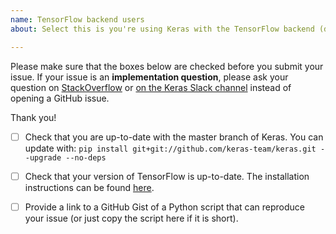 ```yaml
---
name: TensorFlow backend users
about: Select this is you're using Keras with the TensorFlow backend (default).

---
```


Please make sure that the boxes below are checked before you submit your issue.
If your issue is an **implementation question**, please ask your question on [StackOverflow](http://stackoverflow.com/questions/tagged/keras) or [on the Keras Slack channel](https://keras-slack-autojoin.herokuapp.com/) instead of opening a GitHub issue.

Thank you!

- [ ] Check that you are up-to-date with the master branch of Keras. You can update with:
`pip install git+git://github.com/keras-team/keras.git --upgrade --no-deps`

- [ ] Check that your version of TensorFlow is up-to-date. The installation instructions can be found [here](https://www.tensorflow.org/get_started/os_setup).

- [ ] Provide a link to a GitHub Gist of a Python script that can reproduce your issue (or just copy the script here if it is short).
